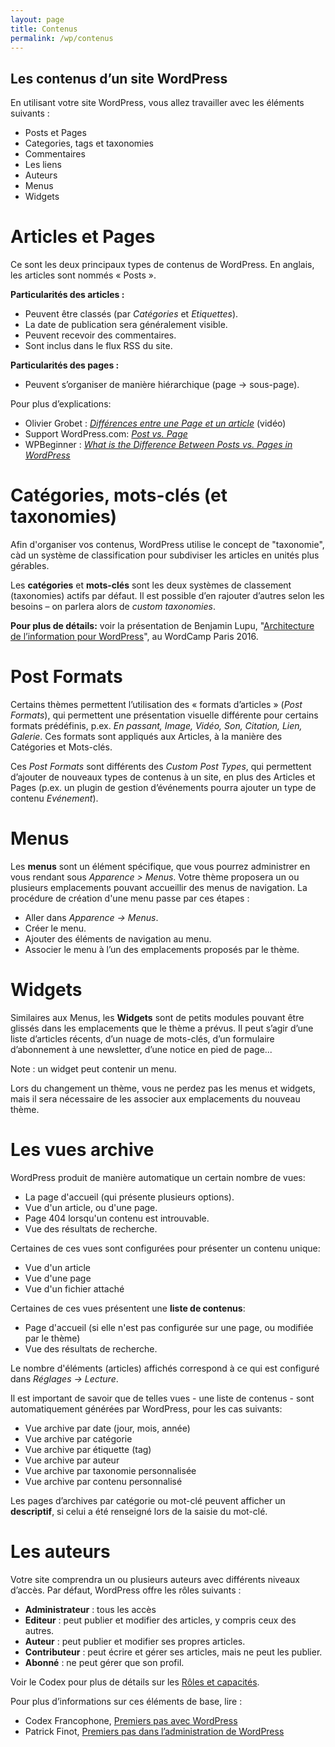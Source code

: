 ```yaml
---
layout: page
title: Contenus
permalink: /wp/contenus
---
```


Les contenus d’un site WordPress
---

En utilisant votre site WordPress, vous allez travailler avec les éléments suivants :

- Posts et Pages
- Categories, tags et taxonomies
- Commentaires
- Les liens
- Auteurs
- Menus
- Widgets

Articles et Pages
==

Ce sont les deux principaux types de contenus de WordPress. En anglais, les articles sont nommés « Posts ».

**Particularités des articles :**

* Peuvent être classés (par *Catégories* et *Etiquettes*).
* La date de publication sera généralement visible.
* Peuvent recevoir des commentaires.
* Sont inclus dans le flux RSS du site.

**Particularités des pages :**

* Peuvent s’organiser de manière hiérarchique (page → sous-page).

Pour plus d’explications:

* Olivier Grobet : *[Différences entre une Page et un article](http://www.elephorm.com/tutoriel-wordpress/differences-entre-une-page-un-article)* (vidéo)
* Support WordPress.com: *[Post vs. Page](https://en.support.wordpress.com/post-vs-page/)*
* WPBeginner : *[What is the Difference Between Posts vs. Pages in WordPress](http://www.wpbeginner.com/beginners-guide/what-is-the-difference-between-posts-vs-pages-in-wordpress/)*

Catégories, mots-clés (et taxonomies)
===

Afin d'organiser vos contenus, WordPress utilise le concept de "taxonomie", càd un système de classification pour subdiviser les articles en unités plus gérables.

Les **catégories** et **mots-clés** sont les deux systèmes de classement (taxonomies) actifs par défaut. Il est possible d’en rajouter d’autres selon les besoins – on parlera alors de *custom taxonomies*.

**Pour plus de détails:** voir la présentation de Benjamin Lupu, "[Architecture de l’information pour WordPress](https://wordpress.tv/2016/04/05/benjamin-lupu-architecture-de-linformation-pour-wordpress/)", au WordCamp Paris 2016.

Post Formats
===

Certains thèmes permettent l’utilisation des « formats d’articles » (*Post Formats*), qui permettent une présentation visuelle différente pour certains formats prédéfinis, p.ex. *En passant, Image, Vidéo, Son, Citation, Lien, Galerie*. Ces formats sont appliqués aux Articles, à la manière des Catégories et Mots-clés.

Ces *Post Formats* sont différents des *Custom Post Types*, qui permettent d’ajouter de nouveaux types de contenus à un site, en plus des Articles et Pages (p.ex. un plugin de gestion d’événements pourra ajouter un type de contenu *Evénement*).

Menus
===

Les **menus** sont un élément spécifique, que vous pourrez administrer en vous rendant sous *Apparence > Menus*. Votre thème proposera un ou plusieurs emplacements pouvant accueillir des menus de navigation. La procédure de création d'une menu passe par ces étapes :

* Aller dans *Apparence → Menus*.
* Créer le menu.
* Ajouter des éléments de navigation au menu.
* Associer le menu à l’un des emplacements proposés par le thème. 

Widgets
===

Similaires aux Menus, les **Widgets** sont de petits modules pouvant être glissés dans les emplacements que le thème a prévus. Il peut s’agir d’une liste d’articles récents, d’un nuage de mots-clés, d’un formulaire d’abonnement à une newsletter, d’une notice en pied de page...

Note : un widget peut contenir un menu.

Lors du changement un thème, vous ne perdez pas les menus et widgets, mais il sera nécessaire de les associer aux emplacements du nouveau thème.

Les vues archive
==

WordPress produit de manière automatique un certain nombre de vues: 

- La page d'accueil (qui présente plusieurs options).
- Vue d'un article, ou d'une page.
- Page 404 lorsqu'un contenu est introuvable.
- Vue des résultats de recherche.

Certaines de ces vues sont configurées pour présenter un contenu unique:

- Vue d'un article
- Vue d'une page
- Vue d'un fichier attaché

Certaines de ces vues présentent une **liste de contenus**:

- Page d'accueil (si elle n'est pas configurée sur une page, ou modifiée par le thème)
- Vue des résultats de recherche.

Le nombre d'éléments (articles) affichés correspond à ce qui est configuré dans *Réglages -> Lecture*.

Il est important de savoir que de telles vues - une liste de contenus - sont automatiquement générées par WordPress, pour les cas suivants:

- Vue archive par date (jour, mois, année)
- Vue archive par catégorie
- Vue archive par étiquette (tag)
- Vue archive par auteur
- Vue archive par taxonomie personnalisée
- Vue archive par contenu personnalisé

Les pages d’archives par catégorie ou mot-clé peuvent afficher un **descriptif**, si celui a été renseigné lors de la saisie du mot-clé.

Les auteurs
===

Votre site comprendra un ou plusieurs auteurs avec différents niveaux d’accès. Par défaut, WordPress offre les rôles suivants : 

* **Administrateur** : tous les accès
* **Editeur** : peut publier et modifier des articles, y compris ceux des autres.
* **Auteur** : peut publier et modifier ses propres articles.
* **Contributeur** : peut écrire et gérer ses articles, mais ne peut les publier.
* **Abonné** : ne peut gérer que son profil.

Voir le Codex pour plus de détails sur les [Rôles et capacités](http://codex.wordpress.org/fr:R%C3%B4les_et_Capacit%C3%A9s).

Pour plus d’informations sur ces éléments de base, lire :

* Codex Francophone, [Premiers pas avec WordPress](http://codex.wordpress.org/fr:Premiers_pas_avec_WordPress)
* Patrick Finot, [Premiers pas dans l’administration de WordPress](http://www.informatique-enseignant.com/decouvrir-administration-wordpress/)

